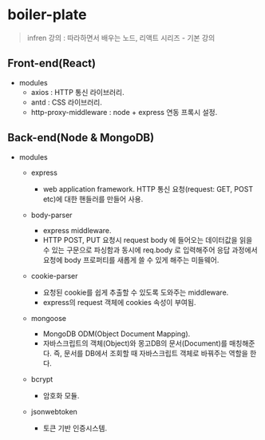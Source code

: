 # boiler-plate

> infren 강의 : 따라하면서 배우는 노드, 리액트 시리즈 - 기본 강의

## Front-end(React)

- modules
  - axios : HTTP 통신 라이브러리.
  - antd : CSS 라이브러리.
  - http-proxy-middleware : node + express 연동 프록시 설정.

## Back-end(Node & MongoDB)

- modules

  - express
    - web application framework. HTTP 통신 요청(request: GET, POST etc)에 대한 핸들러를 만들어 사용.
  - body-parser
    - express middleware.
    - HTTP POST, PUT 요청시 request body 에 들어오는 데이터값을 읽을 수 있는 구문으로 파싱함과 동시에 req.body 로 입력해주어 응답 과정에서 요청에 body 프로퍼티를 새롭게 쓸 수 있게 해주는 미들웨어.
  - cookie-parser
    - 요청된 cookie를 쉽게 추출할 수 있도록 도와주는 middleware.
    - express의 request 객체에 cookies 속성이 부여됨.
  - mongoose

    - MongoDB ODM(Object Document Mapping).
    - 자바스크립트의 객체(Object)와 몽고DB의 문서(Document)를 매칭해준다. 즉, 문서를 DB에서 조회할 때 자바스크립트 객체로 바꿔주는 역할을 한다.

  - bcrypt
    - 암호화 모듈.
  - jsonwebtoken
    - 토큰 기반 인증시스템.
